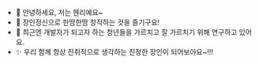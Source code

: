 - 👋 안녕하세요, 저는 헨리예요~
- 👀 장인정신으로 한땀한땀 창작하는 것을 즐기구요!
- 🌱 최근엔 개발자가 되고자 하는 청년들을 가르치고 잘 가르치기 위해 연구하고 있어요.
- ✨ 우리 함께 항상 진취적으로 생각하는 진정한 장인이 되어보아요~!!!

<!---
henry2craftman/henry2craftman is a ✨ special ✨ repository because its `README.md` (this file) appears on your GitHub profile.
You can click the Preview link to take a look at your changes.
--->
